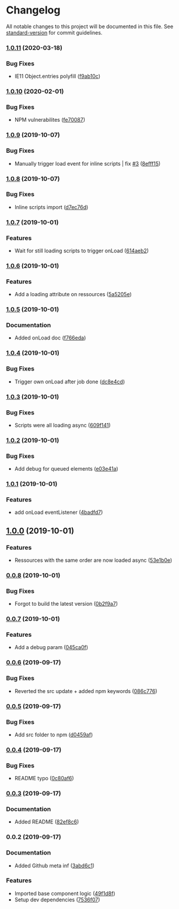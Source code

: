 # Changelog

All notable changes to this project will be documented in this file. See [standard-version](https://github.com/conventional-changelog/standard-version) for commit guidelines.

### [1.0.11](https://github.com/Zenoo/react-append-head/compare/v1.0.10...v1.0.11) (2020-03-18)


### Bug Fixes

* IE11 Object.entries polyfill ([f9ab10c](https://github.com/Zenoo/react-append-head/commit/f9ab10c))

### [1.0.10](https://github.com/Zenoo/react-append-head/compare/v1.0.9...v1.0.10) (2020-02-01)


### Bug Fixes

* NPM vulnerabilites ([fe70087](https://github.com/Zenoo/react-append-head/commit/fe70087))

### [1.0.9](https://github.com/Zenoo/react-append-head/compare/v1.0.8...v1.0.9) (2019-10-07)


### Bug Fixes

* Manually trigger load event for inline scripts | fix [#3](https://github.com/Zenoo/react-append-head/issues/3) ([8efff15](https://github.com/Zenoo/react-append-head/commit/8efff15))

### [1.0.8](https://github.com/Zenoo/react-append-head/compare/v1.0.7...v1.0.8) (2019-10-07)


### Bug Fixes

* Inline scripts import ([d7ec76d](https://github.com/Zenoo/react-append-head/commit/d7ec76d))

### [1.0.7](https://github.com/Zenoo/react-append-head/compare/v1.0.6...v1.0.7) (2019-10-01)


### Features

* Wait for still loading scripts to trigger onLoad ([614aeb2](https://github.com/Zenoo/react-append-head/commit/614aeb2))

### [1.0.6](https://github.com/Zenoo/react-append-head/compare/v1.0.5...v1.0.6) (2019-10-01)


### Features

* Add a loading attribute on ressources ([5a5205e](https://github.com/Zenoo/react-append-head/commit/5a5205e))

### [1.0.5](https://github.com/Zenoo/react-append-head/compare/v1.0.4...v1.0.5) (2019-10-01)


### Documentation

* Added onLoad doc ([f766eda](https://github.com/Zenoo/react-append-head/commit/f766eda))

### [1.0.4](https://github.com/Zenoo/react-append-head/compare/v1.0.3...v1.0.4) (2019-10-01)


### Bug Fixes

* Trigger own onLoad after job done ([dc8e4cd](https://github.com/Zenoo/react-append-head/commit/dc8e4cd))

### [1.0.3](https://github.com/Zenoo/react-append-head/compare/v1.0.2...v1.0.3) (2019-10-01)


### Bug Fixes

* Scripts were all loading async ([609f141](https://github.com/Zenoo/react-append-head/commit/609f141))

### [1.0.2](https://github.com/Zenoo/react-append-head/compare/v1.0.1...v1.0.2) (2019-10-01)


### Bug Fixes

* Add debug for queued elements ([e03e41a](https://github.com/Zenoo/react-append-head/commit/e03e41a))

### [1.0.1](https://github.com/Zenoo/react-append-head/compare/v1.0.0...v1.0.1) (2019-10-01)


### Features

* add onLoad eventListener ([4badfd7](https://github.com/Zenoo/react-append-head/commit/4badfd7))

## [1.0.0](https://github.com/Zenoo/react-append-head/compare/v0.0.8...v1.0.0) (2019-10-01)


### Features

* Ressources with the same order are now loaded async ([53e1b0e](https://github.com/Zenoo/react-append-head/commit/53e1b0e))

### [0.0.8](https://github.com/Zenoo/react-append-head/compare/v0.0.7...v0.0.8) (2019-10-01)


### Bug Fixes

* Forgot to build the latest version ([0b2f9a7](https://github.com/Zenoo/react-append-head/commit/0b2f9a7))

### [0.0.7](https://github.com/Zenoo/react-append-head/compare/v0.0.6...v0.0.7) (2019-10-01)


### Features

* Add a debug param ([045ca0f](https://github.com/Zenoo/react-append-head/commit/045ca0f))

### [0.0.6](https://github.com/Zenoo/react-append-head/compare/v0.0.5...v0.0.6) (2019-09-17)


### Bug Fixes

* Reverted the src update + added npm keywords ([086c776](https://github.com/Zenoo/react-append-head/commit/086c776))

### [0.0.5](https://github.com/Zenoo/react-append-head/compare/v0.0.4...v0.0.5) (2019-09-17)


### Bug Fixes

* Add src folder to npm ([d0459af](https://github.com/Zenoo/react-append-head/commit/d0459af))

### [0.0.4](https://github.com/Zenoo/react-append-head/compare/v0.0.3...v0.0.4) (2019-09-17)


### Bug Fixes

* README typo ([0c80af6](https://github.com/Zenoo/react-append-head/commit/0c80af6))

### [0.0.3](https://github.com/Zenoo/react-append-head/compare/v0.0.2...v0.0.3) (2019-09-17)


### Documentation

* Added README ([82ef8c6](https://github.com/Zenoo/react-append-head/commit/82ef8c6))

### 0.0.2 (2019-09-17)


### Documentation

* Added Github meta inf ([3abd6c1](https://github.com/Zenoo/react-append-head/commit/3abd6c1))


### Features

* Imported base component logic ([49f1d8f](https://github.com/Zenoo/react-append-head/commit/49f1d8f))
* Setup dev dependencies ([7536f07](https://github.com/Zenoo/react-append-head/commit/7536f07))
